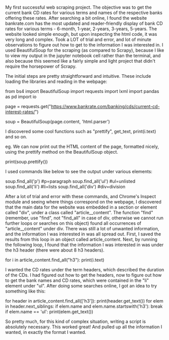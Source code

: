 My first successful web scraping project.
The objective was to get the current bank CD rates for various terms and names of the respective banks offering these rates. After searching a bit online, I found the website bankrate.com has the most updated and reader-friendly display of bank CD rates for various terms - 6-month, 1-year, 2-years, 3-years, 5-years. The website looked simple enough, but upon inspecting the html code, it was very long and complex. Took a LOT of trial and error, and lot of minute observations to figure out how to get to the information I was interested in.
I used BeautifulSoup for the scraping (as compared to Scrapy), because I like to view my output in the jupyter notebook cell rather than the terminal, and also because this seemed like a fairly simple and light project that didn't require the horsepower of Scrapy.

The initial steps are pretty straightforward and intuitive. These include loading the libraries and reading in the webpage:

from bs4 import BeautifulSoup
import requests
import lxml
import pandas as pd
import io

page = requests.get("https://www.bankrate.com/banking/cds/current-cd-interest-rates/")

soup = BeautifulSoup(page.content, 'html.parser')


I discovered some cool functions such as "prettify", get_text, print(i.text) and so on.

eg. We can now print out the HTML content of the page, formatted nicely, using the prettify method on the BeautifulSoup object.

print(soup.prettify())

I used commands like below to see the output under various elements:

soup.find_all('p') #p=paragraph
soup.find_all('ul') #ul=unlisted
soup.find_all('li') #li=lists
soup.find_all('div') #div=division

After a lot of trial and error with these commands, and Chrome's Inspect module and seeing where things correspond on the webpage, I discovered that the main data for the website was embedded in a section or element called "div", under a class called "article__content". The function "find" (remember, use "find", not "find_all" in case of div, otherwise we cannot run further loops or searches on this object) found all occurrences of "article__content" under div. There was still a lot of unwanted information, and the information I was interested in was all spread out. First, I saved the results from this loop in an object called article_content. Next, by running the following loop, I found that the information I was interested in was under the h3 header (there were about 8 h3 headers).

for i in article_content.find_all("h3"):
    print(i.text)

I wanted the CD rates under the term headers, which described the duration of the CDs. I had figured out how to get the headers, now to figure out how to get the bank names and CD rates, which were contained in the "li" element under "ul". After doing some searches online, I got an idea to try something like this:

for header in article_content.find_all(['h3']):
    print(header.get_text())
    for elem in header.next_siblings:
        if elem.name and elem.name.startswith('h3'):
            break
        if elem.name == 'ul':
            print(elem.get_text())

So pretty much, for this kind of complex situation, writing a script is absolutely necessary. This worked great! And pulled up all the information I wanted, in exactly the format I wanted.
